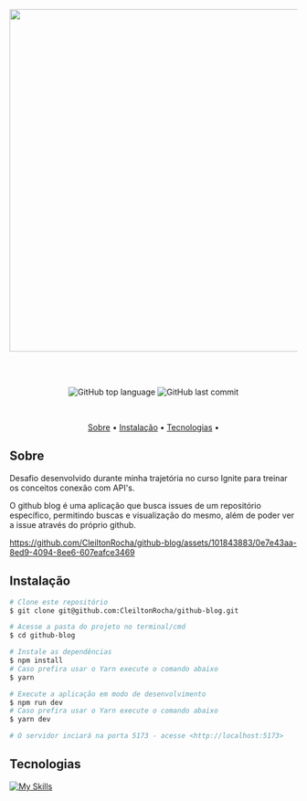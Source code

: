 <p align="center">
  <img src="https://github.com/CleiltonRocha/github-blog/assets/101843883/d9380f48-cf58-4c20-893b-c19d49ec0470" width="600px" />
</p>

<br><br>

<p align="center">
  <img alt="GitHub top language" src="https://img.shields.io/github/languages/top/CleiltonRocha/github-blog?color=blue&logo=TypeScript&logoColor=white&style=for-the-badge">
  <img alt="GitHub last commit" src="https://img.shields.io/github/last-commit/CleiltonRocha/github-blog?color=blueviolet&style=for-the-badge">
</p>

<br>

<p align="center">
  <a href="#sobre">Sobre</a> •
  <a href="#instalação">Instalação</a> •
  <a href="#tecnologias">Tecnologias</a> •
</p>

## Sobre

Desafio desenvolvido durante minha trajetória no curso Ignite para treinar os conceitos conexão com API's.

O github blog é uma aplicação que busca issues de um repositório específico, permitindo buscas e visualização do mesmo, além de poder ver a issue através do próprio github.



https://github.com/CleiltonRocha/github-blog/assets/101843883/0e7e43aa-8ed9-4094-8ee6-607eafce3469



## Instalação

```bash
# Clone este repositório
$ git clone git@github.com:CleiltonRocha/github-blog.git

# Acesse a pasta do projeto no terminal/cmd
$ cd github-blog

# Instale as dependências
$ npm install
# Caso prefira usar o Yarn execute o comando abaixo
$ yarn

# Execute a aplicação em modo de desenvolvimento
$ npm run dev
# Caso prefira usar o Yarn execute o comando abaixo
$ yarn dev

# O servidor inciará na porta 5173 - acesse <http://localhost:5173>
```

## Tecnologias

[![My Skills](https://skillicons.dev/icons?i=react,vite,ts)](https://skillicons.dev)

